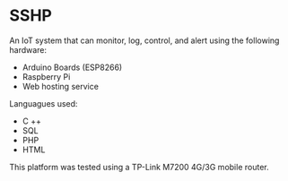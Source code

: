 # SSHP
An IoT system that can monitor, log, control, and alert using the following hardware: 
- Arduino Boards (ESP8266)
- Raspberry Pi
- Web hosting service

Languagues used:
- C ++
- SQL
- PHP
- HTML

This platform was tested using a TP-Link M7200 4G/3G mobile router.
